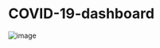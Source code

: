 # COVID-19-dashboard

![image](https://github.com/DataAIchemist/COVID-19-dashboard/assets/68922285/955fa412-ff87-4f76-b320-e5175cf827f0)
